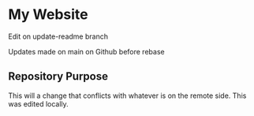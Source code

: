 # My Website

Edit on update-readme branch

Updates made on main on Github before rebase

## Repository Purpose

This will a change that conflicts with whatever is
on the remote side. This was edited locally.